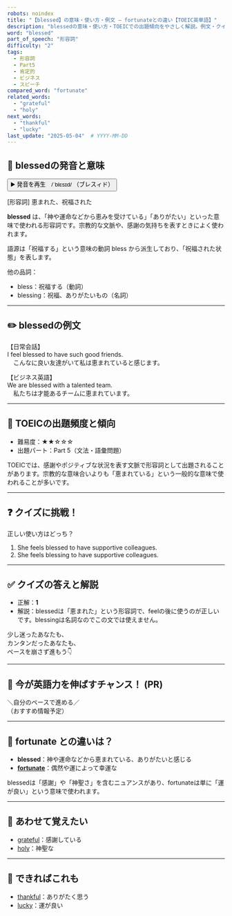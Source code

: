 ```yaml
---
robots: noindex
title: "【blessed】の意味・使い方・例文 ― fortunateとの違い【TOEIC英単語】"
description: "blessedの意味・使い方・TOEICでの出題傾向をやさしく解説。例文・クイズ付きでfortunateとの違いもわかりやすく学べます。"
word: "blessed"
part_of_speech: "形容詞"
difficulty: "2"
tags:
  - 形容詞
  - Part5
  - 肯定的
  - ビジネス
  - スピーチ
compared_word: "fortunate"
related_words:
  - "grateful"
  - "holy"
next_words:
  - "thankful"
  - "lucky"
last_update: "2025-05-04"  # YYYY-MM-DD
---
```


## 🔰 blessedの発音と意味

<button class="play-audio" onclick="playTTS('blessed')">
  <span class="play-audio-main">
    ▶️ 発音を再生　/ˈblɛsɪd/
  </span>
  <span class="play-audio-sub">
    （ブレスィド）
  </span>
</button>

[形容詞] 恵まれた、祝福された

**blessed** は、「神や運命などから恵みを受けている」「ありがたい」といった意味で使われる形容詞です。宗教的な文脈や、感謝の気持ちを表すときによく使われます。

語源は「祝福する」という意味の動詞 bless から派生しており、「祝福された状態」を表します。

他の品詞：  
- bless：祝福する（動詞）
- blessing：祝福、ありがたいもの（名詞）

---

## ✏️ blessedの例文

【日常会話】  
I feel blessed to have such good friends.  
　こんなに良い友達がいて私は恵まれていると感じます。

【ビジネス英語】  
We are blessed with a talented team.  
　私たちは才能あるチームに恵まれています。

---

## 🎯 TOEICの出題頻度と傾向

- 難易度：★★☆☆☆
- 出題パート：Part 5（文法・語彙問題）

TOEICでは、感謝やポジティブな状況を表す文脈で形容詞として出題されることがあります。宗教的な意味合いよりも「恵まれている」という一般的な意味で使われることが多いです。

---

## ❓ クイズに挑戦！

正しい使い方はどっち？

1. She feels blessed to have supportive colleagues.  
2. She feels blessing to have supportive colleagues.

---

## ✅ クイズの答えと解説

- 正解：**1**
- 解説：blessedは「恵まれた」という形容詞で、feelの後に使うのが正しいです。blessingは名詞なのでこの文では使えません。

少し迷ったあなたも、  
カンタンだったあなたも、  
ペースを崩さず進もう👇️

---

## 🚀 今が英語力を伸ばすチャンス！ (PR)

<div class="info-center">
＼自分のペースで進める／<br>  
（おすすめ情報予定）
</div>

---

## 🤔  fortunate との違いは？

- **blessed**：神や運命などから恵まれている、ありがたいと感じる
- **[fortunate](/word/fortunate)**：偶然や運によって幸運な

blessedは「感謝」や「神聖さ」を含むニュアンスがあり、fortunateは単に「運が良い」という意味で使われます。

---

## 🧩 あわせて覚えたい

- [grateful](/word/grateful)：感謝している
- [holy](/word/holy)：神聖な

---

## 📖 できればこれも

- [thankful](/word/thankful)：ありがたく思う
- [lucky](/word/lucky)：運が良い

<!-- cvid: aid18_bid43 -->
